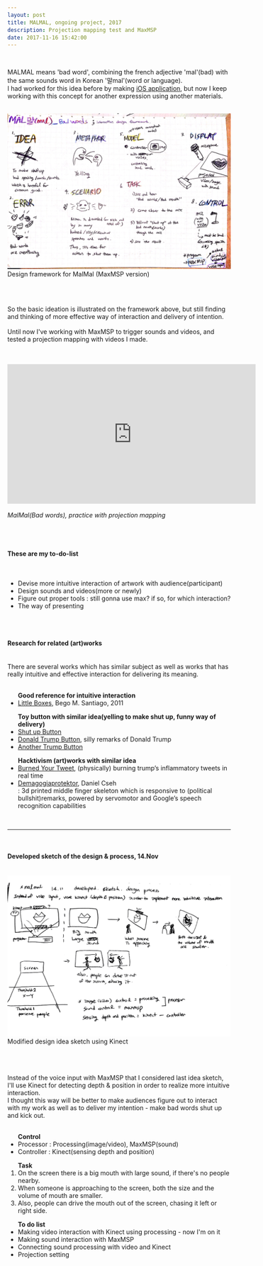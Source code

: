 ```yaml
---
layout: post
title: MALMAL, ongoing project, 2017
description: Projection mapping test and MaxMSP
date: 2017-11-16 15:42:00
---
```


<br/>

MALMAL means 'bad word', combining the french adjective 'mal'(bad) with the same sounds word in Korean '말mal'(word or language).<br/>
I had worked for this idea before by making <a href="https://projectintheclass.github.io/MinApp/" target="blank">iOS application</a>, but now I keep working with this concept for another expression using another materials.
<br/><br/>

<div>
<img class="col three" src="/img/malmal-design-framework.jpg" alt="malmal-design-framework" title="malmal-design-framework"/>
</div>
<div class="col three caption">
Design framework for MalMal (MaxMSP version)
</div>

<br/><br/>

So the basic ideation is illustrated on the framework above, but still finding and thinking of more effective way of interaction and delivery of intention.
<br/><br/>
Until now I've working with MaxMSP to trigger sounds and videos, and tested a projection mapping with videos I made.  
<br/><br/>
<p align="middle">
<iframe width="560" height="315" src="https://www.youtube.com/embed/zbgwndtapbs" frameborder="0" allowfullscreen></iframe>
</p>
<div class="col three caption">
<i>MalMal(Bad words), practice with projection mapping</i>
</div>
<br/><br/><br/>

<h4>These are my to-do-list</h4>
<br/>
<ul>
<li>Devise more intuitive interaction of artwork with audience(participant)</li>
<li>Design sounds and videos(more or newly)</li>
<li>Figure out proper tools : still gonna use max? if so, for which interaction?</li>
<li>The way of presenting</li>
</ul>
<br/><br/>

<h4>Research for related (art)works</h4>
<br/>
There are several works which has similar subject as well as works that has really intuitive and effective interaction for delivering its meaning.
<br/><br/>
<ul>
<strong>Good reference for intuitive interaction</strong>
<li><a href="http://www.begomsantiago.com/LITTLE-BOXES" target="blank">Little Boxes</a>, Bego M. Santiago, 2011</li>
</ul>
<ul>
<strong>Toy button with similar idea(yelling to make shut up, funny way of delivery)</strong>
<li><a href="https://www.youtube.com/watch?v=bhiVtCewIJU" target="blank">Shut up Button</a></li>
<li><a href="https://www.youtube.com/watch?v=hww5LQ_-Cn4" target="blank">Donald Trump Button</a>, silly remarks of Donald Trump</li>
<li><a href="https://www.youtube.com/watch?v=EjrWipZ4g0g" target="blank">Another Trump Button</a></li>
</ul>
<ul>
<strong>Hacktivism (art)works with similar idea</strong>
<li><a href="https://twitter.com/burnedyourtweet" target="blank">Burned Your Tweet</a>, (physically) burning trump’s inflammatory tweets in real time</li>
<li><a href="https://www.behance.net/gallery/29128771/Demagogiaprotektor" target="blank">Demagogiaprotektor</a>, Daniel Cseh</li>
 : 3d printed middle finger skeleton which is responsive to (political bullshit)remarks, powered by servomotor and Google’s speech recognition capabilities
</ul>
<br/>

***

<br/>
<h4>Developed sketch of the design & process, 14.Nov</h4>
<br/>
<div>
<img class="col three" src="/img/malmal-modified-design.png" alt="modified desing sketch" title="modified design sketch"/>
</div>
<div class="col three caption">
Modified design idea sketch using Kinect
</div>
<br/><br/><br/>

Instead of the voice input with MaxMSP that I considered last idea sketch, I'll use Kinect for detecting depth & position in order to realize more intuitive interaction.<br/> I thought this way will be better to make audiences figure out to interact with my work as well as to deliver my intention - make bad words shut up and kick out.
<br/><br/>
<ul>
<strong>Control</strong>
<li>Processor : Processing(image/video), MaxMSP(sound)</li>
<li>Controller : Kinect(sensing depth and position)</li>
</ul>

<ol>
<strong>Task</strong>
<li>On the screen there is a big mouth with large sound, if there's no people nearby.</li>
<li>When someone is approaching to the screen, both the size and the volume of mouth are smaller.</li>
<li>Also, people can drive the mouth out of the screen, chasing it left or right side.</li>
</ol>

<ul>
<strong>To do list</strong>
<li>Making video interaction with Kinect using processing - now I'm on it</li>
<li>Making sound interaction with MaxMSP</li>
<li>Connecting sound processing with video and Kinect</li>
<li>Projection setting</li>
</ul>

<br/><br/>
